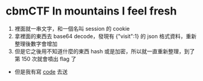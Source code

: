 # cbmCTF In mountains I feel fresh
1. 裡面就一串文字，和一個名叫 session 的 cookie
2. 拿裡面的東西去 base64 decode，發現有 {"visit":1} 的 json 格式資料，重新整理後數字會增加
3. 但是它之後用不知道什麼的東西 hash 或是加密，所以就一直重新整理，到了第 150 次就會噴出 flag 了
* 但是我有寫 [code](sol.py) 去送